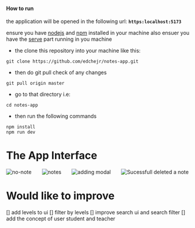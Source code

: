 #### How to run

the application will be opened in the following url: **`https:localhost:5173`**

ensure you have [nodejs](https://nodejs.org/en) and [npm](https://www.npmjs.com/) installed in your machine also ensuer you have the [serve](https://github.com/edcheyj/node-api.git) part running in you machine

- the clone this repository into your machine like this:

```
git clone https://github.com/edchejr/notes-app.git

```

- then do git pull check of any changes

```
git pull origin master

```

- go to that directory i.e:

```
cd notes-app

```

- then run the following commands

```
npm install
npm run dev

```

# The App Interface

<div style="display: flex; justify-content: space-between;">
  <img src="images/no-notes.png" alt="no-note" title="no-notes" style="max-width: 100%; max-height: 100%; width: auto; height: auto; margin-right: 10px;">
  <img src="images/notes.png" alt="notes" title="notes" style="max-width: 100%; max-height: 100%; width: auto; height: auto; margin-right: 10px;">
  <img src="images/add-new-note.png" alt="adding modal" title="adding a note modal" style="max-width: 100%; max-height: 100%; width: auto; height: auto; margin-right: 10px;">
  <img src="images/success.png" alt="Sucessfull deleted a note" title="Sucessfull deleted a note" style="max-width: 100%; max-height: 100%; width: auto; height: auto; margin-right: 10px;">
</div>

# Would like to improve

[] add levels to ui
[] filter by levels
[] improve search ui and search filter
[] add the concept of user student and teacher
